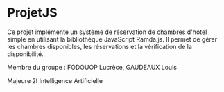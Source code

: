# ProjetJS

Ce projet implémente un système de réservation de chambres d'hôtel simple en utilisant la bibliothèque JavaScript Ramda.js. Il permet de gérer les chambres disponibles, les réservations et la vérification de la disponibilité.

Membre du groupe : FODOUOP Lucrèce, GAUDEAUX Louis

Majeure 2I Intelligence Artificielle